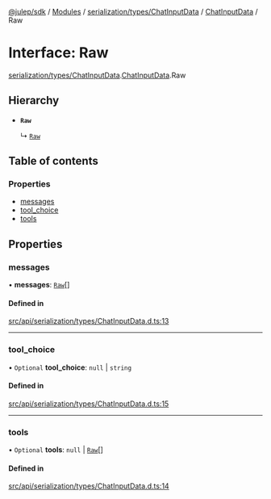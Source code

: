 [@julep/sdk](../README.md) / [Modules](../modules.md) / [serialization/types/ChatInputData](../modules/serialization_types_ChatInputData.md) / [ChatInputData](../modules/serialization_types_ChatInputData.ChatInputData.md) / Raw

# Interface: Raw

[serialization/types/ChatInputData](../modules/serialization_types_ChatInputData.md).[ChatInputData](../modules/serialization_types_ChatInputData.ChatInputData.md).Raw

## Hierarchy

- **`Raw`**

  ↳ [`Raw`](serialization_client_requests_ChatInput.ChatInput.Raw.md)

## Table of contents

### Properties

- [messages](serialization_types_ChatInputData.ChatInputData.Raw.md#messages)
- [tool\_choice](serialization_types_ChatInputData.ChatInputData.Raw.md#tool_choice)
- [tools](serialization_types_ChatInputData.ChatInputData.Raw.md#tools)

## Properties

### messages

• **messages**: [`Raw`](serialization_types_InputChatMlMessage.InputChatMlMessage.Raw.md)[]

#### Defined in

[src/api/serialization/types/ChatInputData.d.ts:13](https://github.com/julep-ai/samantha-monorepo/blob/9aefd53/sdks/js/src/api/serialization/types/ChatInputData.d.ts#L13)

___

### tool\_choice

• `Optional` **tool\_choice**: ``null`` \| `string`

#### Defined in

[src/api/serialization/types/ChatInputData.d.ts:15](https://github.com/julep-ai/samantha-monorepo/blob/9aefd53/sdks/js/src/api/serialization/types/ChatInputData.d.ts#L15)

___

### tools

• `Optional` **tools**: ``null`` \| [`Raw`](serialization_types_Tool.Tool.Raw.md)[]

#### Defined in

[src/api/serialization/types/ChatInputData.d.ts:14](https://github.com/julep-ai/samantha-monorepo/blob/9aefd53/sdks/js/src/api/serialization/types/ChatInputData.d.ts#L14)
